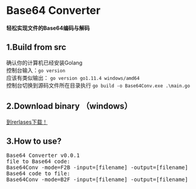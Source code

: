 <h1>Base64 Converter</h1>
<b>轻松实现文件的Base64编码与解码</b>
<h2>1.Build from src</h2>
 <p>确认你的计算机已经安装Golang<br>
 控制台输入：<code>go version</code><br>
 应该有类似输出：
<code>go version go1.11.4 windows/amd64</code><br>
 控制台切换到源码文件所在目录执行
  <code>go build -o Base64Conv.exe .\main.go</code>
  </p>
  <h2>2.Download binary （windows）</h2>
  <p><a href="/releases">到rerlases下载！</a></P>
<h2>3.How to use?</h2>
<pre>
Base64 Converter v0.0.1<Michael Jiang:sencom.top>
file to Base64 code:
Base64Conv -mode=F2B -input=[filename] -output=[filename]
Base64 code to file:
Base64Conv -mode=B2F -input=[filename] -output=[filename]
</pre>
